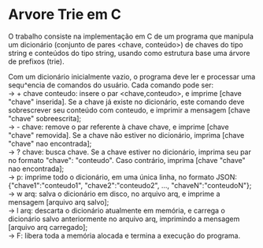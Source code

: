 # Arvore Trie em C
O trabalho consiste na implementação em C de um programa que manipula um dicionário (conjunto de pares
<chave, conteúdo>) de chaves do tipo string e conteúdos do tipo string, usando como estrutura base uma
árvore de prefixos (trie).

Com um dicionário inicialmente vazio, o programa deve ler e processar uma sequ^encia de comandos do
usuário. Cada comando pode ser:
<br>
-> + chave conteudo: insere o par <chave,conteudo>, e imprime [chave "chave" inserida]. Se a
chave já existe no dicionário, este comando deve sobrescrever seu conteúdo com conteudo, e imprimir
a mensagem [chave "chave" sobreescrita];
<br>
-> - chave: remove o par referente à chave chave, e imprime [chave "chave" removida]. Se a chave
não estiver no dicionário, imprima [chave "chave" nao encontrada];
<br>
-> ? chave: busca chave. Se a chave estiver no dicionário, imprima seu par no formato "chave": "conteudo".
Caso contrário, imprima [chave "chave" nao encontrada];
<br>
-> p: imprime todo o dicionário, em uma única linha, no formato JSON:
{"chave1":"conteudo1", "chave2":"conteudo2", ..., "chaveN":"conteudoN"};
<br>
-> w arq: salva o dicionário em disco, no arquivo arq,
e imprime a mensagem [arquivo arq salvo];
<br>
-> l arq: descarta o dicionário atualmente em memória, e carrega o dicionário salvo anteriormente no
arquivo arq, imprimindo a mensagem [arquivo arq carregado];
<br>
-> F: libera toda a memória alocada e termina a execução do programa.
